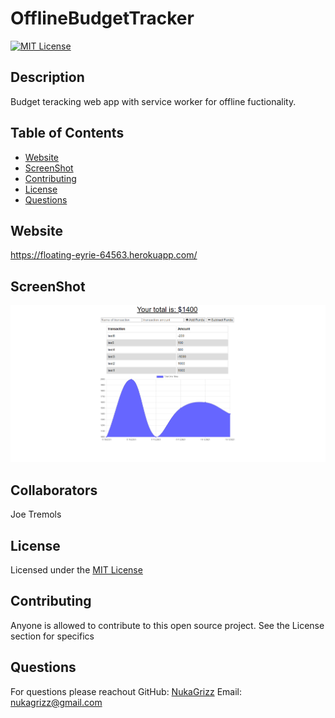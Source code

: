 # OfflineBudgetTracker

[![MIT License](https://img.shields.io/badge/License-MIT-blue)](https://choosealicense.com/licenses/mit/)
  
  ## Description
  Budget teracking web app with service worker for offline fuctionality.
  
  ## Table of Contents
  * [Website](#Website)
  * [ScreenShot](#ScreenShot)
  * [Contributing](#Contributing)
  * [License](#license)
  * [Questions](#questions)

  ## Website
   https://floating-eyrie-64563.herokuapp.com/

  
  ## ScreenShot
  
  ![Screenshot](./public/assets/Images/Screenshot.png)

  ## Collaborators
  Joe Tremols
  
  ## License
  Licensed under the [MIT License](https://choosealicense.com/licenses/mit/)
  
  ## Contributing
  Anyone is allowed to contribute to this open source project. See the License section for specifics
  
  ## Questions
  For questions please reachout
  GitHub: [NukaGrizz](https://github.com/NukaGrizz)
  Email: nukagrizz@gmail.com